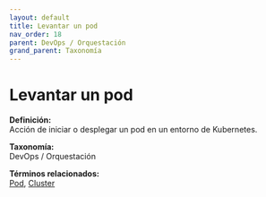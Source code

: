 ```yaml
---
layout: default
title: Levantar un pod
nav_order: 18
parent: DevOps / Orquestación
grand_parent: Taxonomía
---
```


# Levantar un pod

**Definición:**  
Acción de iniciar o desplegar un pod en un entorno de Kubernetes.

**Taxonomía:**  
DevOps / Orquestación

**Términos relacionados:**  
[Pod](https://maleniski.github.io/diccionario-angl-tec-mx/docs/taxonomia/pod/pod.html), [Cluster](https://maleniski.github.io/diccionario-angl-tec-mx/docs/taxonomia/cluster/cluster.html)
